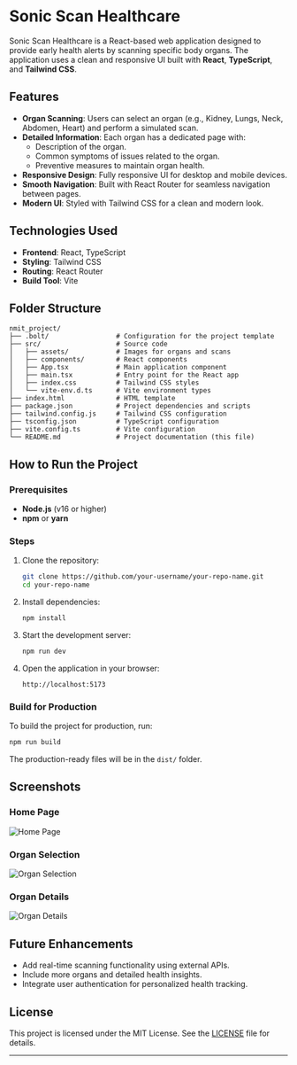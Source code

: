 # Sonic Scan Healthcare

Sonic Scan Healthcare is a React-based web application designed to provide early health alerts by scanning specific body organs. The application uses a clean and responsive UI built with **React**, **TypeScript**, and **Tailwind CSS**.

## Features

- **Organ Scanning**: Users can select an organ (e.g., Kidney, Lungs, Neck, Abdomen, Heart) and perform a simulated scan.
- **Detailed Information**: Each organ has a dedicated page with:
  - Description of the organ.
  - Common symptoms of issues related to the organ.
  - Preventive measures to maintain organ health.
- **Responsive Design**: Fully responsive UI for desktop and mobile devices.
- **Smooth Navigation**: Built with React Router for seamless navigation between pages.
- **Modern UI**: Styled with Tailwind CSS for a clean and modern look.

## Technologies Used

- **Frontend**: React, TypeScript
- **Styling**: Tailwind CSS
- **Routing**: React Router
- **Build Tool**: Vite

## Folder Structure

```
nmit_project/
├── .bolt/                 # Configuration for the project template
├── src/                   # Source code
│   ├── assets/            # Images for organs and scans
│   ├── components/        # React components
│   ├── App.tsx            # Main application component
│   ├── main.tsx           # Entry point for the React app
│   ├── index.css          # Tailwind CSS styles
│   └── vite-env.d.ts      # Vite environment types
├── index.html             # HTML template
├── package.json           # Project dependencies and scripts
├── tailwind.config.js     # Tailwind CSS configuration
├── tsconfig.json          # TypeScript configuration
├── vite.config.ts         # Vite configuration
└── README.md              # Project documentation (this file)
```

## How to Run the Project

### Prerequisites

- **Node.js** (v16 or higher)
- **npm** or **yarn**

### Steps

1. Clone the repository:
   ```bash
   git clone https://github.com/your-username/your-repo-name.git
   cd your-repo-name
   ```

2. Install dependencies:
   ```bash
   npm install
   ```

3. Start the development server:
   ```bash
   npm run dev
   ```

4. Open the application in your browser:
   ```
   http://localhost:5173
   ```

### Build for Production

To build the project for production, run:

```bash
npm run build
```

The production-ready files will be in the `dist/` folder.

## Screenshots

### Home Page
![Home Page](https://via.placeholder.com/800x400?text=Home+Page)

### Organ Selection
![Organ Selection](https://via.placeholder.com/800x400?text=Organ+Selection)

### Organ Details
![Organ Details](https://via.placeholder.com/800x400?text=Organ+Details)

## Future Enhancements

- Add real-time scanning functionality using external APIs.
- Include more organs and detailed health insights.
- Integrate user authentication for personalized health tracking.

## License

This project is licensed under the MIT License. See the [LICENSE](LICENSE) file for details.

---
